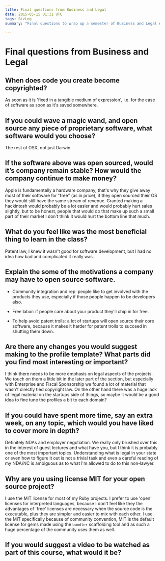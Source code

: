 ```yaml
---
title: Final questions from Business and Legal
date: 2015-05-15 01:31 UTC
tags: BizLeg
summary: "Final questions to wrap up a semester of Business and Legal of FOSS"

---
```


# Final questions from Business and Legal

## When does code you create become copyrighted?

As soon as it is 'fixed in a tangible medium of expression', i.e. for the case of software as soon as it's saved somewhere.

## If you could wave a magic wand, and open source any piece of proprietary software, what software would you choose?

The rest of OSX, not just Darwin.

## If the software above was open sourced, would it’s company remain stable? How would the company continue to make money?

Apple is fundamentally a hardware company, that's why they give away most of their software for "free" (as in price), if they open sourced their OS they would still have the same stream of revenue. Granted making a hackintosh would probably be a lot easier and would probably hurt sales slightly, but to be honest, people that would do that make up such a small part of their market I don't think it would hurt the bottom line that much.

## What do you feel like was the most beneficial thing to learn in the class?

Patent law, I knew it wasn't good for software development, but I had no idea how bad and complicated it really was.

## Explain the some of the motivations a company may have to open source software.

* Community integration and rep: people like to get involved with the products they use, especially if those people happen to be developers also.

* Free labor: if people care about your product they'll chip in for free.

* To help avoid patent trolls: a lot of startups will open source their core software, because it makes it harder for patent trolls to succeed in shutting them down.


## Are there any changes you would suggest making to the profile template?  What parts did you find most interesting or important?

I think there needs to be more emphasis on legal aspects of the projects. We touch on them a little bit in the later part of the section, but especially with Enterprise and Fiscal Sponsorship we found a lot of material that wasn't directly tied copyright law. On the other hand there was a huge lack of legal material on the startups side of things, so maybe it would be a good idea to fine tune the profiles a bit to each domain?

## If you could have spent more time, say an extra week, on any topic, which would you have liked to cover more in depth?

Definitely NDAs and employer negotiation. We really only brushed over this in the interest of guest lectures and what have you, but I think it is probably one of the most important topics. Understanding what is legal in your state or even how to figure it out is not a trivial task and even a careful reading of my NDA/NC is ambiguous as to what I'm allowed to do to this non-lawyer.

## Why are you using license **MIT** for your open source project?

I use the MIT license for most of my Ruby projects. I prefer to use 'open' licenses for interpreted languages, because I don't feel like they the advantages of 'free' licenses are necessary when the source code is the executable, plus they are simpler and easier to mix with each other. I use the MIT specifically because of community convention, MIT is the default license for gems made using the `bundler` scaffolding tool and as such a huge percentage of the community uses them as well.

## If you would suggest a video to be watched as part of this course, what would it be?
